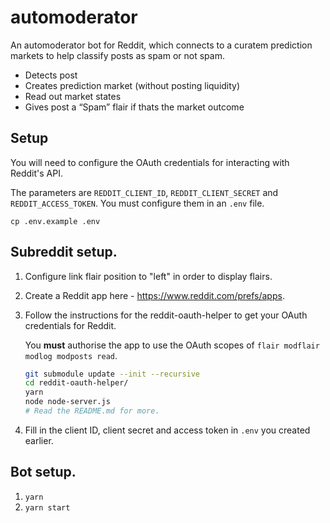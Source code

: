 automoderator
=============

An automoderator bot for Reddit, which connects to a curatem prediction markets to help classify posts as spam or not spam.

 * Detects post
 * Creates prediction market (without posting liquidity)
 * Read out market states
 * Gives post a “Spam” flair if thats the market outcome

## Setup
You will need to configure the OAuth credentials for interacting with Reddit's API.

The parameters are `REDDIT_CLIENT_ID`, `REDDIT_CLIENT_SECRET` and `REDDIT_ACCESS_TOKEN`. You must configure them in an `.env` file.

```
cp .env.example .env
```

## Subreddit setup.

 1. Configure link flair position to "left" in order to display flairs.

 2. Create a Reddit app here - https://www.reddit.com/prefs/apps.

 3. Follow the instructions for the reddit-oauth-helper to get your OAuth credentials for Reddit. 
 
    You **must** authorise the app to use the OAuth scopes of `flair modflair modlog modposts read`.

    ```sh
    git submodule update --init --recursive
    cd reddit-oauth-helper/
    yarn
    node node-server.js
    # Read the README.md for more.
    ```

 4. Fill in the client ID, client secret and access token in `.env` you created earlier.

## Bot setup.

 
 1. `yarn`
 2. `yarn start`


 